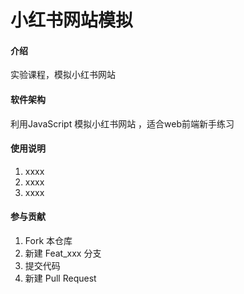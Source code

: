 # 小红书网站模拟

#### 介绍
实验课程，模拟小红书网站

#### 软件架构
利用JavaScript 模拟小红书网站
，适合web前端新手练习



#### 使用说明

1.  xxxx
2.  xxxx
3.  xxxx

#### 参与贡献

1.  Fork 本仓库
2.  新建 Feat_xxx 分支
3.  提交代码
4.  新建 Pull Request

